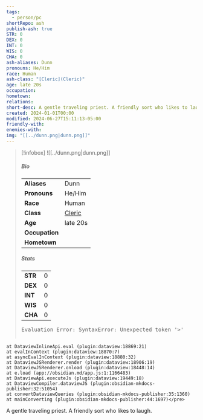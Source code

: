 ```yaml
---
tags:
  - person/pc
shortRepo: ash
publish-ash: true
STR: 0
DEX: 0
INT: 0
WIS: 0
CHA: 0
ash-aliases: Dunn
pronouns: He/Him
race: Human
ash-class: "[Cleric](Cleric)"
age: late 20s
occupation: 
hometown: 
relations: 
short-desc: A gentle traveling priest. A friendly sort who likes to laugh.
created: 2024-01-01T00:00
modified: 2024-06-27T15:11:13-05:00
friendly-with: 
enemies-with: 
img: "[[../dunn.png|dunn.png]]"
---
```


> [!infobox]
> ![[../dunn.png|dunn.png]]
> ##### Bio
> |                |                  |
> | -------------- | ---------------- |
> |**Aliases**     | Dunn                |
> |**Pronouns**    | He/Him           |
> |**Race**        | Human            |
> |**Class**         | [Cleric](Cleric)            |
> |**Age**         | late 20s            |
> |**Occupation**  |         |
> |**Hometown**||
> 
> ##### Stats
> |      |      |
> | ---- | ---- |
> | **STR**  | 0     |
> | **DEX**  | 0     |
> | **INT**  | 0     |
> | **WIS**  | 0     |
> | **CHA**  | 0     |
>
> <pre class="dataview dataview-error">Evaluation Error: SyntaxError: Unexpected token '&gt;'
    at DataviewInlineApi.eval (plugin:dataview:18869:21)
    at evalInContext (plugin:dataview:18870:7)
    at asyncEvalInContext (plugin:dataview:18880:32)
    at DataviewJSRenderer.render (plugin:dataview:18906:19)
    at DataviewJSRenderer.onload (plugin:dataview:18448:14)
    at e.load (app://obsidian.md/app.js:1:1166483)
    at DataviewApi.executeJs (plugin:dataview:19449:18)
    at DataviewCompiler.dataviewJS (plugin:obsidian-mkdocs-publisher:32:51054)
    at convertDataviewQueries (plugin:obsidian-mkdocs-publisher:35:1360)
    at mainConverting (plugin:obsidian-mkdocs-publisher:44:1697)</pre>

A gentle traveling priest. A friendly sort who likes to laugh.

